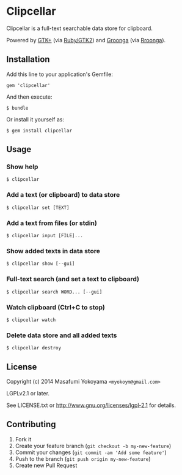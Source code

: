 # Clipcellar

Clipcellar is a full-text searchable data store for clipboard.

Powered by [GTK+][] (via [Ruby/GTK2][]) and [Groonga][] (via [Rroonga][]).

[GTK+]:http://www.gtk.org/
[Ruby/GTK2]:http://ruby-gnome2.sourceforge.jp/
[Groonga]:http://groonga.org/
[Rroonga]:http://ranguba.org/

## Installation

Add this line to your application's Gemfile:

    gem 'clipcellar'

And then execute:

    $ bundle

Or install it yourself as:

    $ gem install clipcellar

## Usage

### Show help

    $ clipcellar

### Add a text (or clipboard) to data store

    $ clipcellar set [TEXT]

### Add a text from files (or stdin)

    $ clipcellar input [FILE]...

### Show added texts in data store

    $ clipcellar show [--gui]

### Full-text search (and set a text to clipboard)

    $ clipcellar search WORD... [--gui]

### Watch clipboard (Ctrl+C to stop)

    $ clipcellar watch

### Delete data store and all added texts

    $ clipcellar destroy

## License

Copyright (c) 2014 Masafumi Yokoyama `<myokoym@gmail.com>`

LGPLv2.1 or later.

See LICENSE.txt or http://www.gnu.org/licenses/lgpl-2.1 for details.

## Contributing

1. Fork it
2. Create your feature branch (`git checkout -b my-new-feature`)
3. Commit your changes (`git commit -am 'Add some feature'`)
4. Push to the branch (`git push origin my-new-feature`)
5. Create new Pull Request
